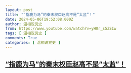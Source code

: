 ```yaml
---
layout: post
title: "“指鹿为马”的秦末权臣赵高不是“太监”！"
date: 2024-05-06T19:52:08.000Z
author: 温相说党史
from: https://www.youtube.com/watch?v=yH0r_s5ZSIw
tags: [ 温相说党史 ]
comments: True
categories: [ 温相说党史 ]
---
```

<!--1715025128000-->
[“指鹿为马”的秦末权臣赵高不是“太监”！](https://www.youtube.com/watch?v=yH0r_s5ZSIw)
------

<div>

</div>
